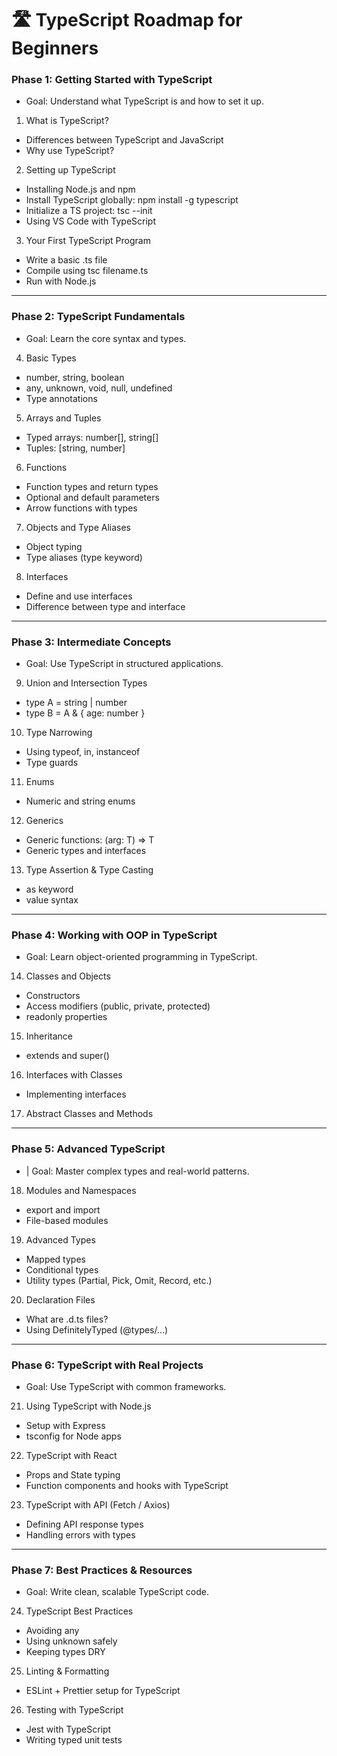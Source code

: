 # 🛣️ TypeScript Roadmap for Beginners

### Phase 1: Getting Started with TypeScript

- Goal: Understand what TypeScript is and how to set it up.

1. What is TypeScript?
- Differences between TypeScript and JavaScript
- Why use TypeScript?

2. Setting up TypeScript
- Installing Node.js and npm
- Install TypeScript globally: npm install -g typescript
- Initialize a TS project: tsc --init
- Using VS Code with TypeScript

3. Your First TypeScript Program
- Write a basic .ts file
- Compile using tsc filename.ts
- Run with Node.js

---

### Phase 2: TypeScript Fundamentals

- Goal: Learn the core syntax and types.

4. Basic Types
- number, string, boolean
- any, unknown, void, null, undefined
- Type annotations

5. Arrays and Tuples
- Typed arrays: number[], string[]
- Tuples: [string, number]

6. Functions
- Function types and return types
- Optional and default parameters
- Arrow functions with types

7. Objects and Type Aliases
- Object typing
- Type aliases (type keyword)

8. Interfaces
- Define and use interfaces
- Difference between type and interface

---

### Phase 3: Intermediate Concepts

- Goal: Use TypeScript in structured applications.

9. Union and Intersection Types
- type A = string | number
- type B = A & { age: number }

10. Type Narrowing
- Using typeof, in, instanceof
- Type guards

11. Enums
- Numeric and string enums

12. Generics
- Generic functions: <T>(arg: T) => T
- Generic types and interfaces

13. Type Assertion & Type Casting
- as keyword
- <Type>value syntax

--- 

### Phase 4: Working with OOP in TypeScript

- Goal: Learn object-oriented programming in TypeScript.

14. Classes and Objects
- Constructors
- Access modifiers (public, private, protected)
- readonly properties

15. Inheritance
- extends and super()

16. Interfaces with Classes
- Implementing interfaces

17. Abstract Classes and Methods

---

### Phase 5: Advanced TypeScript

- | Goal: Master complex types and real-world patterns.

18. Modules and Namespaces
- export and import
- File-based modules

19. Advanced Types
- Mapped types
- Conditional types
- Utility types (Partial, Pick, Omit, Record, etc.)

20. Declaration Files
- What are .d.ts files?
- Using DefinitelyTyped (@types/...)

--- 

### Phase 6: TypeScript with Real Projects

- Goal: Use TypeScript with common frameworks.

21. Using TypeScript with Node.js
- Setup with Express
- tsconfig for Node apps

22. TypeScript with React
- Props and State typing
- Function components and hooks with TypeScript

23. TypeScript with API (Fetch / Axios)
- Defining API response types
- Handling errors with types

---

### Phase 7: Best Practices & Resources

- Goal: Write clean, scalable TypeScript code.

24. TypeScript Best Practices
- Avoiding any
- Using unknown safely
- Keeping types DRY

25. Linting & Formatting
- ESLint + Prettier setup for TypeScript

26. Testing with TypeScript
- Jest with TypeScript
- Writing typed unit tests